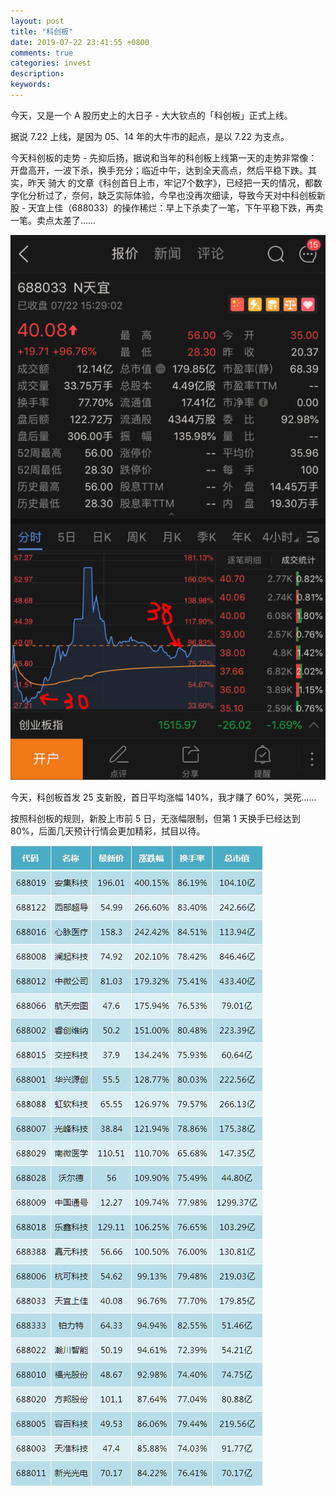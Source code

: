 ```yaml
---
layout: post
title: "科创板"
date: 2019-07-22 23:41:55 +0800
comments: true
categories: invest
description: 
keywords: 
---
```

今天，又是一个 A 股历史上的大日子 - 大大钦点的「科创板」正式上线。

据说 7.22 上线，是因为 05、14 年的大牛市的起点，是以 7.22 为支点。

今天科创板的走势 - 先抑后扬，据说和当年的科创板上线第一天的走势非常像：开盘高开，一波下杀，换手充分；临近中午，达到全天高点，然后平稳下跌。其实，昨天 骑大 的文章《科创首日上市，牢记7个数字》，已经把一天的情况，都数字化分析过了，奈何，缺乏实际体验，今早也没再次细读，导致今天对中科创板新股 - 天宜上佳（688033）的操作稀烂：早上下杀卖了一笔，下午平稳下跌，再卖一笔。卖点太差了……

![688033-situation](/images/2019-07-22-kechuangban/688033-situation.png)

今天，科创板首发 25 支新股，首日平均涨幅 140%，我才赚了 60%，哭死……

按照科创板的规则，新股上市前 5 日，无涨幅限制，但第 1 天换手已经达到 80%，后面几天预计行情会更加精彩，拭目以待。

![kechuangban-zhangfu](/images/2019-07-22-kechuangban/kechuangban-zhangfu.jpg)